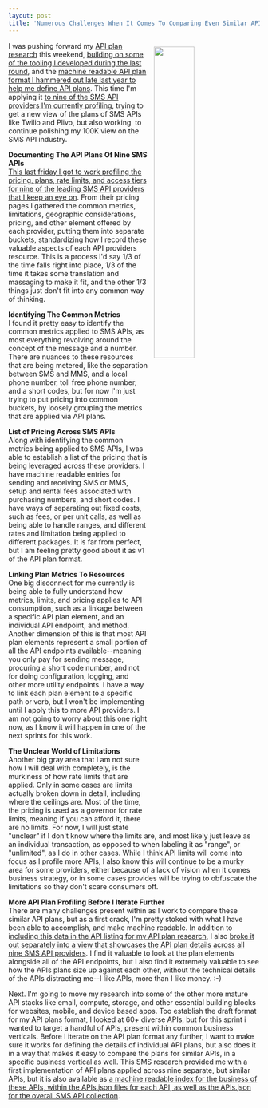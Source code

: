 ```yaml
---
layout: post
title: 'Numerous Challenges When It Comes To Comparing Even Similar API Plans'
---
```

<p><a href="http://sms.stack.network/plans/"><img style="padding: 10px;" src="http://kinlane-productions.s3.amazonaws.com/api-evangelist-site/blog/twilio-api-plan.png" alt="" width="40%" align="right" /></a></p>
<p>I was pushing forward my <a href="http://plans.apievangelist.com/">API plan research</a> this weekend, <a href="http://apievangelist.com/2016/02/13/my-tooling-and-api-for-gathering-and-organizing-the-details-of-the-plans-and-pricing-for-apis/">building on some of the tooling I developed during the last round</a>, and the <a href="http://alpha.apievangelist.com/2015/12/15/playing-with-a-json-representation-for-the-plans-for-many-of-the-leading-apis/">machine readable API plan format I hammered out late last year to help me define API plans</a>. This time I'm applying it <a href="http://sms.stack.network/">to nine of the SMS API providers I'm currently profiling</a>, trying to get a new view of the plans of SMS APIs like Twilio and Plivo, but also working &nbsp;to continue polishing my 100K view on the SMS API industry.&nbsp;</p>
<p><strong>Documenting The API Plans Of Nine SMS APIs</strong><br /><a href="http://sms.stack.network/apis/">This last friday I got to work profiling the pricing, plans, rate limits, and access tiers for nine of the leading SMS API providers that I keep an eye on</a>. From their pricing pages I gathered the common metrics, limitations, geographic considerations, pricing, and other element offered by each provider, putting them into separate buckets, standardizing how I record these valuable aspects of each API providers resource. This is a process I'd say 1/3 of the time falls right into place, 1/3 of the time it takes some translation and massaging to make it fit, and the other 1/3 things just don't fit into any common way of thinking.</p>
<p><strong>Identifying The Common Metrics&nbsp;</strong><br />I found it pretty easy to identify the common metrics applied to SMS APIs, as most everything revolving around the concept of the message and a number. There are nuances to these resources that are being metered, like the separation between SMS and MMS, and a local phone number, toll free phone number, and a short codes, but for now I'm just trying to put pricing into common buckets, by loosely grouping the metrics that are applied via API plans.</p>
<p><strong>List of Pricing Across SMS APIs</strong><br />Along with identifying the common metrics being applied to SMS APIs, I was able to establish a list of the pricing that is being leveraged across these providers. I have machine readable entries for sending and receiving SMS or MMS, setup and rental fees associated with purchasing numbers, and short codes. I have ways of separating out fixed costs, such as fees, or per unit calls, as well as being able to handle ranges, and different rates and limitation being applied to different packages. It is far from perfect, but I am feeling pretty good about it as v1 of the API plan format.</p>
<p><strong>Linking Plan Metrics To Resources</strong><br />One big disconnect for me currently is being able to fully understand how metrics, limits, and pricing applies to API consumption, such as a linkage between a specific API plan element, and an individual API endpoint, and method. Another dimension of this is that most API plan elements represent a small portion of all the API endpoints available--meaning you only pay for sending message, procuring a short code number, and not for doing configuration, logging, and other more utility endpoints. I have a way to link each plan element to a specific path or verb, but I won't be implementing until I apply this to more API providers. I am not going to worry about this one right now, as I know it will happen in one of the next sprints for this work.</p>
<p><strong>The Unclear World of Limitations</strong><br />Another big gray area that I am not sure how I will deal with completely, is the murkiness of how rate limits that are applied. Only in some cases are limits actually broken down in detail, including where the ceilings are. Most of the time, the pricing is used as a governor for rate limits, meaning if you can afford it, there are no limits. For now, I will just state "unclear" if I don't know where the limits are, and most likely just leave as an individual transaction, as opposed to when labeling it as "range", or "unlimited", as I do in other cases. While I think API limits will come into focus as I profile more APIs, I also know this will continue to be a murky area for some providers, either because of a lack of vision when it comes business strategy, or in some cases provides will be trying to obfuscate the limitations so they don't scare consumers off. &nbsp;</p>
<p><strong>More API Plan Profiling Before I Iterate Further</strong><br />There are many challenges present within as I work to compare these similar API plans, but as a first crack, I'm pretty stoked with what I have been able to accomplish, and make machine readable. In addition to i<a href="http://sms.stack.network/apis/">ncluding this data in the API listing for my API plan research</a>, I also <a href="http://sms.stack.network/plans/">broke it out separately into a view that showcases the API plan details across all nine SMS API providers</a>. I find it valuable to look at the plan elements alongside all of the API endpoints, but I also find it extremely valuable to see how the APIs plans size up against each other, without the technical details of the APIs distracting me--I like APIs, more than I like money. :-)&nbsp;</p>
<p>Next. I'm going to move my research into some of the other more mature API stacks like email, compute, storage, and other essential building blocks for websites, mobile, and device based apps. Too establish the draft format for my API plans format, I looked at 60+ diverse APIs, but for this sprint i wanted to target a handful of APIs, present within common business verticals. Before I iterate on the API plan format any further, I want to make sure it works for defining the details of individual API plans, but also does it in a way that makes it easy to compare the plans for similar APIs, in a specific business vertical as well. This SMS research provided me with a first implementation of API plans applied across nine separate, but similar APIs, but it is also available as <a href="http://sms.stack.network/apis.json">a machine readable index for the business of these APIs, within the APIs.json files for each API, as well as the APIs.json for the overall SMS API collection</a>.</p>